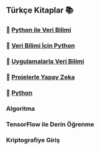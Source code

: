 ## Türkçe Kitaplar :books:

### :orange_book:	[Python ile Veri Bilimi](https://github.com/enesmanan/turkce-kitaplar/tree/main/Python%20ile%20Veri%20Bilimi) 

### :blue_book: [Veri Bilimi İçin Python](https://github.com/enesmanan/turkce-kitaplar/tree/main/Veri%20Bilimi%20%C4%B0%C3%A7in%20Python)

### :ledger: [Uygulamalarla Veri Bilimi](https://github.com/enesmanan/turkce-kitaplar/tree/main/Uygulamalarla%20Veri%20Bilimi)

### :orange_book: [Projelerle Yapay Zeka](https://github.com/enesmanan/turkce-kitaplar/tree/main/Projelerle%20Yapay%20Zeka)

### :ledger: [Python](https://github.com/enesmanan/turkce-kitaplar/tree/main/Python)

### Algoritma

### TensorFlow ile Derin Öğrenme

### Kriptografiye Giriş
